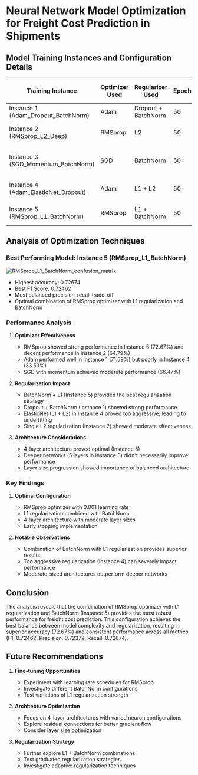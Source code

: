 # Neural Network Model Optimization for Freight Cost Prediction in Shipments

## Model Training Instances and Configuration Details

| Training Instance | Optimizer Used | Regularizer Used | Epochs | Early Stopping | Number of Layers | Learning Rate | Accuracy | F1 Score | Recall | Precision |
|------------------|----------------|------------------|---------|----------------|-----------------|---------------|-----------|-----------|---------|------------|
| Instance 1 (Adam_Dropout_BatchNorm) | Adam | Dropout + BatchNorm | 50 | Yes | 3 (64, 32, 3) | 0.001 | 0.71584 | 0.70899 | 0.71584 | 0.70845 |
| Instance 2 (RMSprop_L2_Deep) | RMSprop | L2 | 50 | Yes | 4 (128, 64, 32, 3) | 0.005 | 0.64795 | 0.61032 | 0.64795 | 0.63419 |
| Instance 3 (SGD_Momentum_BatchNorm) | SGD | BatchNorm | 50 | Yes | 5 (96, 64, 48, 32, 16, 3) | 0.01 | 0.66471 | 0.65222 | 0.66471 | 0.65507 |
| Instance 4 (Adam_ElasticNet_Dropout) | Adam | L1 + L2 | 50 | Yes | 4 (128, 96, 64, 32, 3) | 0.002 | 0.33529 | 0.16838 | 0.33529 | 0.11242 |
| Instance 5 (RMSprop_L1_BatchNorm) | RMSprop | L1 + BatchNorm | 50 | Yes | 4 (64, 48, 32, 3) | 0.001 | 0.72674 | 0.72462 | 0.72674 | 0.72372 |

## Analysis of Optimization Techniques

### Best Performing Model: Instance 5 (RMSprop_L1_BatchNorm)
![RMSprop_L1_BatchNorm_confusion_matrix](https://github.com/user-attachments/assets/7cdd94ee-7e43-49b0-b338-39ad87f93f4c)
- Highest accuracy: 0.72674
- Best F1 Score: 0.72462
- Most balanced precision-recall trade-off
- Optimal combination of RMSprop optimizer with L1 regularization and BatchNorm

### Performance Analysis

1. **Optimizer Effectiveness**
   - RMSprop showed strong performance in Instance 5 (72.67%) and decent performance in Instance 2 (64.79%)
   - Adam performed well in Instance 1 (71.58%) but poorly in Instance 4 (33.53%)
   - SGD with momentum achieved moderate performance (66.47%)

2. **Regularization Impact**
   - BatchNorm + L1 (Instance 5) provided the best regularization strategy
   - Dropout + BatchNorm (Instance 1) showed strong performance
   - ElasticNet (L1 + L2) in Instance 4 proved too aggressive, leading to underfitting
   - Single L2 regularization (Instance 2) showed moderate effectiveness

3. **Architecture Considerations**
   - 4-layer architecture proved optimal (Instance 5)
   - Deeper networks (5 layers in Instance 3) didn't necessarily improve performance
   - Layer size progression showed importance of balanced architecture

### Key Findings

1. **Optimal Configuration**
   - RMSprop optimizer with 0.001 learning rate
   - L1 regularization combined with BatchNorm
   - 4-layer architecture with moderate layer sizes
   - Early stopping implementation

2. **Notable Observations**
   - Combination of BatchNorm with L1 regularization provides superior results
   - Too aggressive regularization (Instance 4) can severely impact performance
   - Moderate-sized architectures outperform deeper networks

## Conclusion
The analysis reveals that the combination of RMSprop optimizer with L1 regularization and BatchNorm (Instance 5) provides the most robust performance for freight cost prediction. This configuration achieves the best balance between model complexity and regularization, resulting in superior accuracy (72.67%) and consistent performance across all metrics (F1: 0.72462, Precision: 0.72372, Recall: 0.72674).

## Future Recommendations

1. **Fine-tuning Opportunities**
   - Experiment with learning rate schedules for RMSprop
   - Investigate different BatchNorm configurations
   - Test variations of L1 regularization strength

2. **Architecture Optimization**
   - Focus on 4-layer architectures with varied neuron configurations
   - Explore residual connections for better gradient flow
   - Consider layer size optimization

3. **Regularization Strategy**
   - Further explore L1 + BatchNorm combinations
   - Test graduated regularization strategies
   - Investigate adaptive regularization techniques
